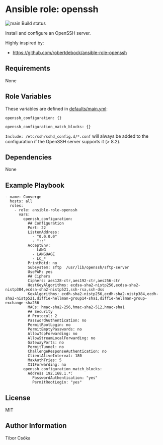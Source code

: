 Ansible role: openssh
=========

![main Build status](https://github.com/Provizanta/ansible-role-microk8s/actions/workflows/main.yml/badge.svg)

Install and configure an OpenSSH server.

Highly inspired by:
- https://github.com/robertdebock/ansible-role-openssh

Requirements
------------

None

Role Variables
--------------

These variables are defined in [defaults/main.yml](./defaults/main.yml):

    openssh_configuration: {}

    openssh_configuration_match_blocks: {}

`Include: /etc/ssh/sshd_config.d/*.conf` will always be added to the configuration if the OpenSSH server supports it (> 8.2).

Dependencies
------------

None

Example Playbook
----------------

    - name: Converge
      hosts: all
      roles:
        - role: ansible-role-openssh
          vars:
            openssh_configuration:
              ## Configuration
              Port: 22
              ListenAddress:
                - "0.0.0.0"
                - "::"
              AcceptEnv:
                - LANG
                - LANGUAGE
                - LC_*
              PrintMotd: no
              Subsystem: sftp  /usr/lib/openssh/sftp-server
              UsePAM: yes
              ## Ciphers
              Ciphers: aes128-ctr,aes192-ctr,aes256-ctr
              HostKeyAlgorithms: ecdsa-sha2-nistp256,ecdsa-sha2-nistp384,ecdsa-sha2-nistp521,ssh-rsa,ssh-dss
              KexAlgorithms: ecdh-sha2-nistp256,ecdh-sha2-nistp384,ecdh-sha2-nistp521,diffie-hellman-group14-sha1,diffie-hellman-group-exchange-sha256
              MACs: hmac-sha2-256,hmac-sha2-512,hmac-sha1
              ## Security
              # Protocol: 2
              PasswordAuthentication: no
              PermitRootLogin: no
              PermitEmptyPasswords: no
              AllowTcpForwarding: no
              AllowStreamLocalForwarding: no
              GatewayPorts: no
              PermitTunnel: no
              ChallengeResponseAuthentication: no
              ClientAliveInterval: 180
              MaxAuthTries: 5
              X11Forwarding: no
            openssh_configuration_match_blocks:
              Address 192.168.1.*:
                PasswordAuthentication: "yes"
                PermitRootLogin: "yes"

License
-------

MIT

Author Information
------------------

Tibor Csóka

